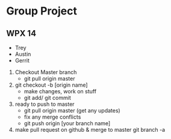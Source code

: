 # Group Project

## WPX 14

- Trey
- Austin
- Gerrit

1. Checkout Master branch
   - git pull origin master
2. git checkout -b [origin name]
   - make changes, work on stuff
   - git add/ git commit
3. ready to push to master
   - git pull origin master (get any updates)
   - fix any merge conflicts
   - git push origin [your branch name]
4. make pull request on github & merge to master
   <!-- to check what branch you're in -->
   git branch -a
